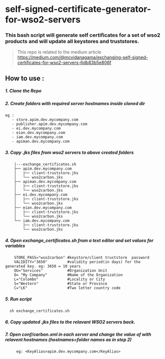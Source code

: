 # self-signed-certificate-generator-for-wso2-servers

### This bash script will generate self certificates for a set of wso2 products and will update all keystores and truststores.

> This repo is related to the medium article https://medium.com/@mcvidanagama/exchanging-self-signed-certificates-for-wso2-servers-6db83b5e806f

## How to use :
##### 1. Clone the Repo
##### 2. Create folders with required server hostnames inside cloned dir
    eg : 
       - store.apim.dev.mycompany.com
       - publisher.apim.dev.mycompany.com
       - ei.dev.mycompany.com
       - eian.dev.mycompany.com
       - iam.dev.mycompany.com
       - apiman.dev.mycompany.com

##### 3. Copy .jks files from wso2 servers to above created folders
        |---exchange_certificates.sh
        ├── apim.dev.mycompany.com
        │   ├── client-truststore.jks
        │   └── wso2carbon.jks
        ├── apiman.dev.mycompany.com
        │   ├── client-truststore.jks
        │   └── wso2carbon.jks
        ├── ei.dev.mycompany.com
        │   ├── client-truststore.jks
        │   └── wso2carbon.jks
        ├── eian.dev.mycompany.com
        │   ├── client-truststore.jks
        │   └── wso2carbon.jks
        └── iam.dev.mycompany.com
            ├── client-truststore.jks
            └── wso2carbon.jks
##### 4. Open exchange_certificates.sh from a text editor and set values for variables
        STORE_PASS="wso2carbon" #keystore/client truststore  password
        VALIDITY="3650"         #validity period(in days) for the generated key. eg: 3650 = 10 years
        OU="Services"           #Organization Unit
        O= "My Company"         #Name of the Organization
        L="Colombo"             #Locality or City   
        S="Western"             #State or Province
        C="LK"                  #Two letter country code


##### 5. Run script
      sh exchange_certificates.sh

##### 6. Copy updated .jks files to the relavant WSO2 servers back.

##### 7. Open conf/carbon.xml in each server and change the value of <KeyAlias> with relavent hostnames (hostnames=folder names as in step 2)
         eg: <KeyAlias>apim.dev.mycompany.com</KeyAlias>
